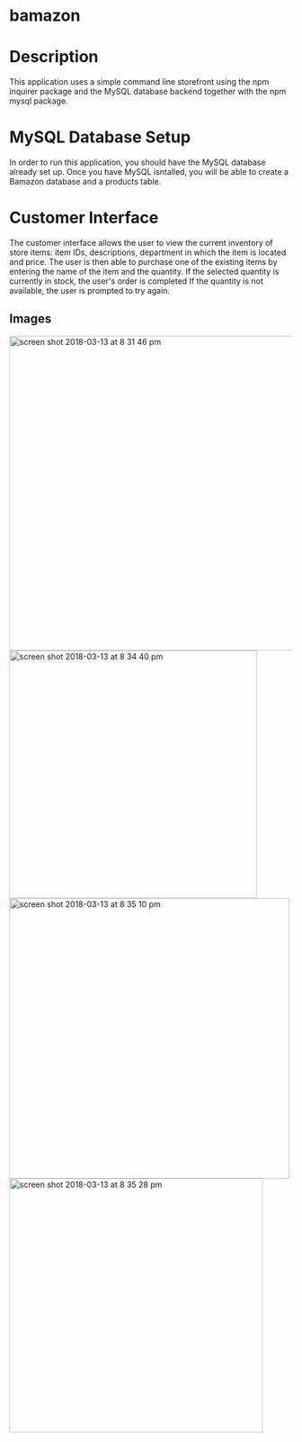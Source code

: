 # bamazon


# Description

This application uses a simple command line storefront using the npm inquirer package and the MySQL database backend together with the npm mysql package.

# MySQL Database Setup

In order to run this application, you should have the MySQL database already set up. Once you have MySQL isntalled, you will be able to create a Bamazon database and a products table. 

# Customer Interface

The customer interface allows the user to view the current inventory of store items: item IDs, descriptions, department in which the item is located and price. The user is then able to purchase one of the existing items by entering the name of the item and the quantity. If the selected quantity is currently in stock, the user's order is completed If the quantity is not available, the user is prompted to try again.

## Images

<img width="559" alt="screen shot 2018-03-13 at 8 31 46 pm" src="https://user-images.githubusercontent.com/30135874/37381023-bdd87d6c-2700-11e8-98db-aa76d0e0d2f2.png">
<img width="440" alt="screen shot 2018-03-13 at 8 34 40 pm" src="https://user-images.githubusercontent.com/30135874/37381049-d63e8158-2700-11e8-8e31-693fa5c01df7.png">
<img width="498" alt="screen shot 2018-03-13 at 8 35 10 pm" src="https://user-images.githubusercontent.com/30135874/37381052-d8cadcbe-2700-11e8-81bf-50b156633873.png">
<img width="451" alt="screen shot 2018-03-13 at 8 35 28 pm" src="https://user-images.githubusercontent.com/30135874/37381053-db088b2a-2700-11e8-86a8-aafca2e05390.png">

